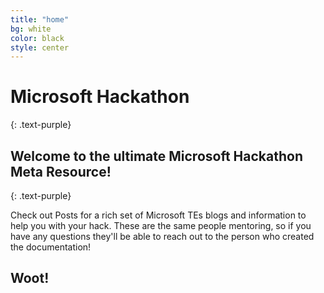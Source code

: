 ```yaml
---
title: "home"
bg: white
color: black
style: center
---
```


# Microsoft Hackathon 
{: .text-purple}

<span class="fa-stack subtlecircle" style="font-size:100px; background:rgba(255,166,0,0.1)">
  <i class="fa fa-circle fa-stack-2x text-white"></i>
  <i class="fa fa-bicycle fa-stack-1x text-orange"></i>
</span>

## Welcome to the ultimate Microsoft Hackathon Meta Resource!
{: .text-purple}

Check out Posts for a rich set of Microsoft TEs blogs and information to help you with your hack. These are the same people mentoring, so if you have any questions they'll be able to reach out to the person who created the documentation!

## Woot!
